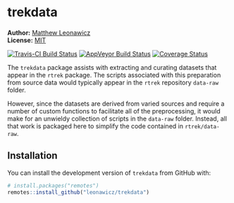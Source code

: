 
<!-- README.md is generated from README.Rmd. Please edit that file -->

# trekdata

**Author:** [Matthew Leonawicz](https://leonawicz.github.io/blog/)
<a href="https://orcid.org/0000-0001-9452-2771" target="orcid.widget">
<image class="orcid" src="https://members.orcid.org/sites/default/files/vector_iD_icon.svg" height="16"></a>
<br/> **License:** [MIT](https://opensource.org/licenses/MIT)<br/>

[![Travis-CI Build
Status](https://travis-ci.org/leonawicz/trekdata.svg?branch=master)](https://travis-ci.org/leonawicz/trekdata)
[![AppVeyor Build
Status](https://ci.appveyor.com/api/projects/status/github/leonawicz/trekdata?branch=master&svg=true)](https://ci.appveyor.com/project/leonawicz/trekdata)
[![Coverage
Status](https://img.shields.io/codecov/c/github/leonawicz/trekdata/master.svg)](https://codecov.io/github/leonawicz/trekdata?branch=master)

The `trekdata` package assists with extracting and curating datasets
that appear in the `rtrek` package. The scripts associated with this
preparation from source data would typically appear in the `rtrek`
repository `data-raw` folder.

However, since the datasets are derived from varied sources and require
a number of custom functions to facilitate all of the preprocessing, it
would make for an unwieldy collection of scripts in the `data-raw`
folder. Instead, all that work is packaged here to simplify the code
contained in `rtrek/data-raw`.

## Installation

You can install the development version of `trekdata` from GitHub with:

``` r
# install.packages("remotes")
remotes::install_github("leonawicz/trekdata")
```

